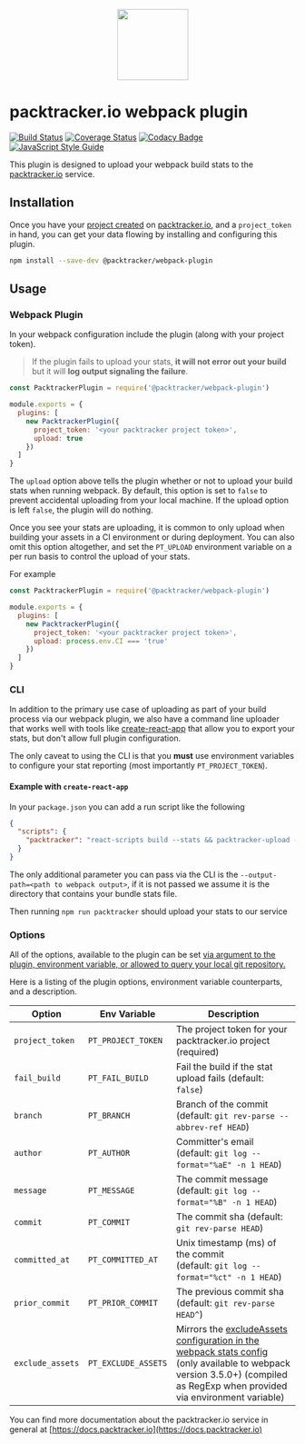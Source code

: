 <p align="center">
  <img width="125" height="125" src="https://user-images.githubusercontent.com/401520/46344408-a24f2780-c606-11e8-991b-579047b2cf95.png">
</p>

# packtracker.io webpack plugin

[![Build Status](https://travis-ci.org/packtracker/webpack-plugin.svg?branch=master)](https://travis-ci.org/packtracker/webpack-plugin)
[![Coverage Status](https://coveralls.io/repos/github/packtracker/webpack-plugin/badge.svg?branch=master)](https://coveralls.io/github/packtracker/webpack-plugin?branch=master)
[![Codacy Badge](https://api.codacy.com/project/badge/Grade/c186c2e767ae4d96a6e900bad30992f8)](https://app.codacy.com/app/jondavidjohn/webpack-plugin)
[![JavaScript Style Guide](https://img.shields.io/badge/code_style-standard-brightgreen.svg)](https://standardjs.com)

This plugin is designed to upload your webpack build stats to the [packtracker.io](https://packtracker.io) service.

## Installation

Once you have your [project created](https://docs.packtracker.io/creating-your-first-project) on [packtracker.io](https://app.packtracker.io), and a `project_token` in hand, you can get your data flowing by installing and configuring this plugin.

```sh
npm install --save-dev @packtracker/webpack-plugin

```

## Usage


### Webpack Plugin

In your webpack configuration include the plugin (along with your project token).

> If the plugin fails to upload your stats, **it will not error out your build** but it will **log output signaling the failure**.

```js
const PacktrackerPlugin = require('@packtracker/webpack-plugin')

module.exports = {
  plugins: [
    new PacktrackerPlugin({
      project_token: '<your packtracker project token>',
      upload: true
    })
  ]
}
```

The `upload` option above tells the plugin whether or not to upload your build stats when running webpack. By default, this option is set to `false` to prevent accidental uploading from your local machine. If the upload option is left `false`, the plugin will do nothing.

 Once you see your stats are uploading, it is common to only upload when building your assets in a CI environment or during deployment. You can also omit this option altogether, and set the `PT_UPLOAD` environment variable on a per run basis to control the upload of your stats.

For example

```js
const PacktrackerPlugin = require('@packtracker/webpack-plugin')

module.exports = {
  plugins: [
    new PacktrackerPlugin({
      project_token: '<your packtracker project token>',
      upload: process.env.CI === 'true'
    })
  ]
}
```


### CLI

In addition to the primary use case of uploading as part of your build process via our webpack plugin, we also have a command line uploader that works well with tools like [create-react-app](https://facebook.github.io/create-react-app/) that allow you to export your stats, but don't allow full plugin configuration.

The only caveat to using the CLI is that you **must** use environment variables to configure your stat reporting (most importantly `PT_PROJECT_TOKEN`).

#### Example with `create-react-app`

In your `package.json` you can add a run script like the following

```json
{
  "scripts": {
    "packtracker": "react-scripts build --stats && packtracker-upload --stats=build/bundle-stats.json"
  }
}
```

The only additional parameter you can pass via the CLI is the `--output-path=<path to webpack output>`, if it is not passed we assume it is the directory that contains your bundle stats file.

Then running `npm run packtracker` should upload your stats to our service


### Options

All of the options, available to the plugin can be set [via argument to the plugin, environment variable, or allowed to query your local git repository.](https://github.com/packtracker/webpack-plugin/blob/master/config.js)

Here is a listing of the plugin options, environment variable counterparts, and a description.

| Option          | Env Variable        | Description
|---------------- |---------------------|------------
|`project_token`  | `PT_PROJECT_TOKEN`  | The project token for your packtracker.io project (required)
|`fail_build`     | `PT_FAIL_BUILD`     | Fail the build if the stat upload fails (default: `false`)
|`branch`         | `PT_BRANCH`         | Branch of the commit <br> (default: `git rev-parse --abbrev-ref HEAD`)
|`author`         | `PT_AUTHOR`         | Committer's email (default: `git log --format="%aE" -n 1 HEAD`)
|`message`        | `PT_MESSAGE`        | The commit message (default: `git log --format="%B" -n 1 HEAD`)
|`commit`         | `PT_COMMIT`         | The commit sha (default: `git rev-parse HEAD`)
|`committed_at`   | `PT_COMMITTED_AT`   | Unix timestamp (ms) of the commit <br> (default: `git log --format="%ct" -n 1 HEAD`)
|`prior_commit`   | `PT_PRIOR_COMMIT`   | The previous commit sha (default: `git rev-parse HEAD^`)
|`exclude_assets` | `PT_EXCLUDE_ASSETS` | Mirrors the [excludeAssets configuration in the webpack stats config](https://webpack.js.org/configuration/stats/#stats) (only available to webpack version 3.5.0+) (compiled as RegExp when provided via environment variable)

You can find more documentation about the packtracker.io service in general at [https://docs.packtracker.io](https://docs.packtracker.io)
